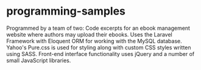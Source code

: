 # programming-samples
Programmed by a team of two: 
Code excerpts for an ebook management website where authors may upload their ebooks. 
Uses the Laravel Framework with Eloquent ORM for working with the MySQL database. 
Yahoo's Pure.css is used for styling along with custom CSS styles written using SASS. 
Front-end interface functionality uses jQuery and a number of small JavaScript libraries.
